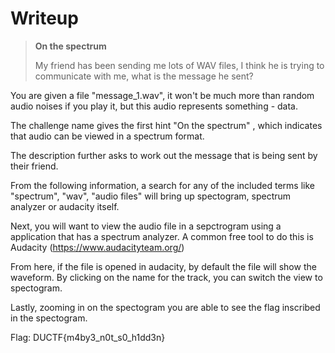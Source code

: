 # Writeup

> **On the spectrum**
>
> My friend has been sending me lots of WAV files, I think he is trying to communicate with me, what is the message he sent?

You are given a file "message_1.wav", it won't be much more than random audio noises if you play it, but this audio represents something - data.

The challenge name gives the first hint "On the spectrum" , which indicates that audio can be viewed in a spectrum format.

The description further asks to work out the message that is being sent by their friend.

From the following information, a search for any of the included terms like "spectrum", "wav", "audio files" will bring up spectogram, spectrum analyzer or audacity itself.

Next, you will want to view the audio file in a sepctrogram using a application that has a spectrum analyzer. A common free tool to do this is Audacity (https://www.audacityteam.org/)

From here, if the file is opened in audacity, by default the file will show the waveform. By clicking on the name for the track, you can switch the view to spectogram. 

Lastly, zooming in on the spectogram you are able to see the flag inscribed in the spectogram.

Flag: DUCTF{m4by3_n0t_s0_h1dd3n}
